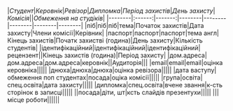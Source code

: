 |*Студент*|*Керовнік*|*Ревізор*|*Дипломка*|*Період захистів*|*День захисту*|*Комісія*||*Обмеження на студіків*|
|--------|:------:|-------:|--------|--------|--------|--------|--------|
|піб|піб|піб|тема|Початок захистів|Дата захисту|Члени комісії|Керівник|
|паспорт|паспорт|паспорт|тема англ|Кінець захистів|Початк захистві (година)|День захисту|Кількість студентів|
|ідентифікаційний|ідентифікаційний|ідентифікаційний|рецензент||Кінець захистів (година)|Період захисту|
|дом.адреса|дом.адреса|дом.адреса|керовнік||Аудиторія|||
|email|email|email|оцінка керовніка|||||
|днюха|днюха|днюха|оцінка ревізора|||||
|дата ваступу|обмеження поп студентах|посада|оціка комісії|||||
|група|освіта|спец.освіта|дата захисту|||||
|дипломка|спец.освіта|вчене звання|к-сть сторінок в записці|||||
||посада|діти, шт|ксть слайдів презентухи|||||
|||місце роботи||||||

